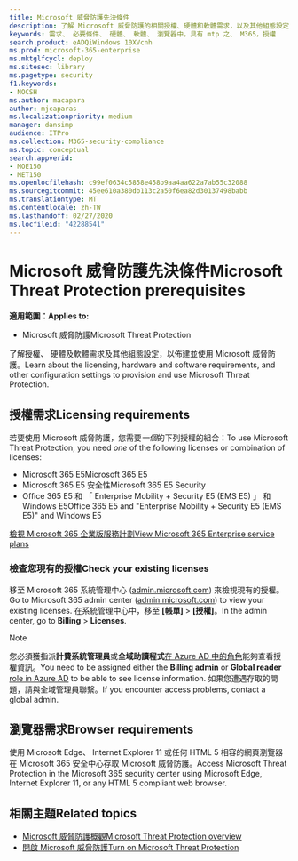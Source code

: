 ```yaml
---
title: Microsoft 威脅防護先決條件
description: 了解 Microsoft 威脅防護的相關授權、硬體和軟體需求，以及其他組態設定
keywords: 需求、 必要條件、 硬體、 軟體、 瀏覽器中，具有 mtp 之、 M365，授權
search.product: eADQiWindows 10XVcnh
ms.prod: microsoft-365-enterprise
ms.mktglfcycl: deploy
ms.sitesec: library
ms.pagetype: security
f1.keywords:
- NOCSH
ms.author: macapara
author: mjcaparas
ms.localizationpriority: medium
manager: dansimp
audience: ITPro
ms.collection: M365-security-compliance
ms.topic: conceptual
search.appverid:
- MOE150
- MET150
ms.openlocfilehash: c99ef0634c5858e458b9aa4aa622a7ab55c32088
ms.sourcegitcommit: 45ee610a380db113c2a50f6ea82d30137498babb
ms.translationtype: MT
ms.contentlocale: zh-TW
ms.lasthandoff: 02/27/2020
ms.locfileid: "42288541"
---
```

# <a name="microsoft-threat-protection-prerequisites"></a><span data-ttu-id="0d742-104">Microsoft 威脅防護先決條件</span><span class="sxs-lookup"><span data-stu-id="0d742-104">Microsoft Threat Protection prerequisites</span></span>

<span data-ttu-id="0d742-105">**適用範圍：**</span><span class="sxs-lookup"><span data-stu-id="0d742-105">**Applies to:**</span></span>
- <span data-ttu-id="0d742-106">Microsoft 威脅防護</span><span class="sxs-lookup"><span data-stu-id="0d742-106">Microsoft Threat Protection</span></span>



<span data-ttu-id="0d742-107">了解授權、 硬體及軟體需求及其他組態設定，以佈建並使用 Microsoft 威脅防護。</span><span class="sxs-lookup"><span data-stu-id="0d742-107">Learn about the licensing, hardware and software requirements, and other configuration settings to provision and use Microsoft Threat Protection.</span></span>

## <a name="licensing-requirements"></a><span data-ttu-id="0d742-108">授權需求</span><span class="sxs-lookup"><span data-stu-id="0d742-108">Licensing requirements</span></span>
<span data-ttu-id="0d742-109">若要使用 Microsoft 威脅防護，您需要*一個*的下列授權的組合：</span><span class="sxs-lookup"><span data-stu-id="0d742-109">To use Microsoft Threat Protection, you need *one* of the following licenses or combination of licenses:</span></span>

- <span data-ttu-id="0d742-110">Microsoft 365 E5</span><span class="sxs-lookup"><span data-stu-id="0d742-110">Microsoft 365 E5</span></span>
- <span data-ttu-id="0d742-111">Microsoft 365 E5 安全性</span><span class="sxs-lookup"><span data-stu-id="0d742-111">Microsoft 365 E5 Security</span></span>
- <span data-ttu-id="0d742-112">Office 365 E5 和 「 Enterprise Mobility + Security E5 (EMS E5) 」 和 Windows E5</span><span class="sxs-lookup"><span data-stu-id="0d742-112">Office 365 E5 and "Enterprise Mobility + Security E5 (EMS E5)" and Windows E5</span></span>

[<span data-ttu-id="0d742-113">檢視 Microsoft 365 企業版服務計劃</span><span class="sxs-lookup"><span data-stu-id="0d742-113">View Microsoft 365 Enterprise service plans</span></span>](https://www.microsoft.com/en-us/licensing/product-licensing/microsoft-365-enterprise)

### <a name="check-your-existing--licenses"></a><span data-ttu-id="0d742-114">檢查您現有的授權</span><span class="sxs-lookup"><span data-stu-id="0d742-114">Check your existing  licenses</span></span>
<span data-ttu-id="0d742-115">移至 Microsoft 365 系統管理中心 ([admin.microsoft.com](https://admin.microsoft.com/)) 來檢視現有的授權。</span><span class="sxs-lookup"><span data-stu-id="0d742-115">Go to Microsoft 365 admin center ([admin.microsoft.com](https://admin.microsoft.com/)) to view your existing licenses.</span></span> <span data-ttu-id="0d742-116">在系統管理中心中，移至 **[帳單]** >  **[授權]**。</span><span class="sxs-lookup"><span data-stu-id="0d742-116">In the admin center, go to **Billing** > **Licenses**.</span></span>

>[!NOTE]
> <span data-ttu-id="0d742-117">您必須獲指派**計費系統管理員**或**全域助讀程式**[在 Azure AD 中的角色](https://docs.microsoft.com/azure/active-directory/users-groups-roles/directory-assign-admin-roles#available-roles)能夠查看授權資訊。</span><span class="sxs-lookup"><span data-stu-id="0d742-117">You need to be assigned either the **Billing admin** or **Global reader** [role in Azure AD](https://docs.microsoft.com/azure/active-directory/users-groups-roles/directory-assign-admin-roles#available-roles) to be able to see license information.</span></span> <span data-ttu-id="0d742-118">如果您遭遇存取的問題，請與全域管理員聯繫。</span><span class="sxs-lookup"><span data-stu-id="0d742-118">If you encounter access problems, contact a global admin.</span></span>

## <a name="browser-requirements"></a><span data-ttu-id="0d742-119">瀏覽器需求</span><span class="sxs-lookup"><span data-stu-id="0d742-119">Browser requirements</span></span>
<span data-ttu-id="0d742-120">使用 Microsoft Edge、 Internet Explorer 11 或任何 HTML 5 相容的網頁瀏覽器在 Microsoft 365 安全中心存取 Microsoft 威脅防護。</span><span class="sxs-lookup"><span data-stu-id="0d742-120">Access Microsoft Threat Protection in the Microsoft 365 security center using Microsoft Edge, Internet Explorer 11, or any HTML 5 compliant web browser.</span></span>

## <a name="related-topics"></a><span data-ttu-id="0d742-121">相關主題</span><span class="sxs-lookup"><span data-stu-id="0d742-121">Related topics</span></span>
- [<span data-ttu-id="0d742-122">Microsoft 威脅防護概觀</span><span class="sxs-lookup"><span data-stu-id="0d742-122">Microsoft Threat Protection overview</span></span>](microsoft-threat-protection.md)
- [<span data-ttu-id="0d742-123">開啟 Microsoft 威脅防護</span><span class="sxs-lookup"><span data-stu-id="0d742-123">Turn on Microsoft Threat Protection</span></span>](mtp-enable.md)
